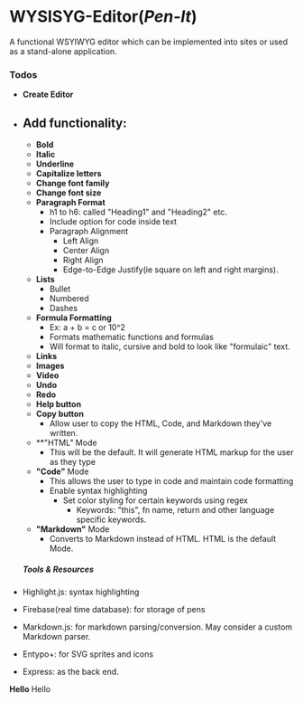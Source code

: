 # WYSISYG-Editor(*Pen-It*)
A functional WSYIWYG editor which can be implemented into sites or used as a stand-alone application.


### __Todos__
- **Create Editor**
- ## **Add functionality**:
  - **Bold**
  - **Italic**
  - **Underline**
  - **Capitalize letters**
  - **Change font family**
  - **Change font size**
  - **Paragraph Format**
    - h1 to h6: called "Heading1" and "Heading2" etc.
    - Include option for code inside text
    - Paragraph Alignment
      - Left Align
      - Center Align
      - Right Align
      - Edge-to-Edge Justify(ie square on left and right margins).
  - **Lists**
    - Bullet
    - Numbered
    - Dashes
  - **Formula Formatting**
    - Ex: a + b = c or 10^2 
    - Formats mathematic functions and formulas
    - Will format to italic, cursive and bold to look like "formulaic" text.
  - **Links**
  - **Images**
  - **Video**
  - **Undo**
  - **Redo**
  - **Help button**
  - **Copy button**
    - Allow user to copy the HTML, Code, and Markdown they've written.
  - **"HTML" Mode
    - This will be the default. It will generate HTML markup for the user as they type
  - **"Code"** Mode
    - This allows the user to type in code and maintain code formatting
    - Enable syntax highlighting
      - Set color styling for certain keywords using regex
        - Keywords: "this", fn name, return and other language specific keywords.
  - **"Markdown"** Mode
    - Converts to Markdown instead of HTML. HTML is the default Mode.
  
  ##### **Tools & Resources**
- Highlight.js: syntax highlighting
- Firebase(real time database): for storage of pens
- Markdown.js: for markdown parsing/conversion. May consider a custom Markdown parser.
- Entypo+: for SVG sprites and icons
- Express: as the back end.

<b>Hello</b>
Hello
